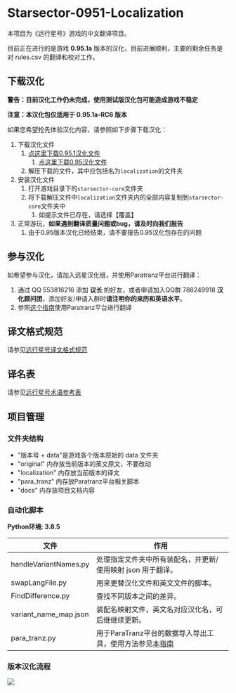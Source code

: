 ﻿# Starsector-0951-Localization

本项目为《远行星号》游戏的中文翻译项目。

目前正在进行的是游戏 **0.95.1a** 版本的汉化，目前进展顺利，主要的剩余任务是对 rules.csv
的翻译和校对工作。

## 下载汉化

**警告：目前汉化工作仍未完成，使用测试版汉化包可能造成游戏不稳定**

**注意：本汉化包仅适用于 0.95.1a-RC6 版本**

如果您希望抢先体验汉化内容，请参照如下步骤下载汉化：

1. 下载汉化文件
   1. [点这里下载0.95.1汉化文件](https://github.com/TruthOriginem/Starsector-0951-Localization/archive/refs/heads/main.zip)
      1. [点这里下载0.95汉化文件](https://github.com/TruthOriginem/Starsector-0951-Localization/archive/refs/tags/0.95-1.0.0.zip)
   3. 解压下载的文件，其中应包括名为`localization`的文件夹
2. 安装汉化文件
   1. 打开游戏目录下的`starsector-core`文件夹
   2. 将下载解压文件中`localization`文件夹内的全部内容复制到`starsector-core`文件夹中
      1. 如提示文件已存在，请选择【覆盖】
3. 正常游玩，**如果遇到翻译质量问题或bug，请及时向我们报告**
   1. 由于0.95版本汉化已经结束，请不要报告0.95汉化包存在的问题

## 参与汉化

如希望参与汉化，请加入远星汉化组，并使用Paratranz平台进行翻译：

1. 通过 QQ 553816216 添加 **议长** 的好友，或者申请加入QQ群 788249918 **汉化顾问团**，添加好友/申请入群时**请注明你的来历和英语水平**。
2. 参照[这个指南](docs/tut_translator.md)使用Paratranz平台进行翻译

## 译文格式规范

请参见[远行星号译文格式规范](docs/format_standard.md)

## 译名表

请参见[远行星号术语参考表](https://paratranz.cn/projects/3489/terms)

## 项目管理

### 文件夹结构

* "版本号 + data"是游戏各个版本原始的 data 文件夹
* "original" 内存放当前版本的英文原文，不要改动
* "localization" 内存放当前版本的译文
* "para_tranz" 内存放Paratranz平台相关脚本
* "docs" 内存放项目文档内容

### 自动化脚本

**Python环境: 3.8.5**

| 文件                  | 作用                                                    |
|-----------------------|-------------------------------------------------------|
| handleVariantNames.py | 处理指定文件夹中所有装配名，并更新/使用映射 json 用于翻译。                     |
| swapLangFile.py       | 用来更替汉化文件和英文文件的脚本。                                     |
| FindDifference.py     | 查找不同版本之间的差异。                                          |
| variant_name_map.json | 装配名映射文件，英文名对应汉化名，可后继继续更新。                             |
| para_tranz.py         | 用于ParaTranz平台的数据导入导出工具，使用方法参见[本指南](docs/tut_admin.md) |

### 版本汉化流程

![][flow-chart]

[flow-chart]:docs/flow_chart.png
